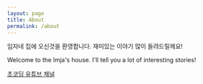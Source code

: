 ```yaml
---
layout: page
title: About
permalink: /about
---
```


임자네 집에 오신것을 환영합니다. 재미있는 이야기 많이 들려드릴께요!

Welcome to the Imja's house. I'll tell you a lot of interesting stories!

[초코딩 유튜브 채널](https://www.youtube.com/channel/UCULjnB1m5RQ_NZSMXZ_axgg)
